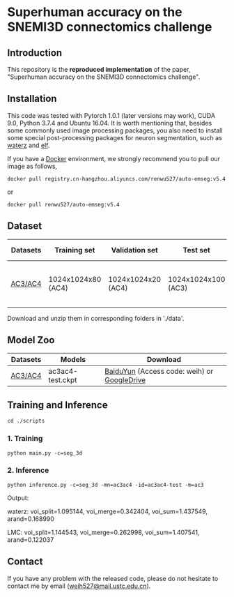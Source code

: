# Superhuman accuracy on the SNEMI3D connectomics challenge



## Introduction

This repository is the **reproduced implementation** of the paper, "Superhuman accuracy on the SNEMI3D connectomics challenge".



## Installation

This code was tested with Pytorch 1.0.1 (later versions may work), CUDA 9.0, Python 3.7.4 and Ubuntu 16.04. It is worth mentioning that, besides some commonly used image processing packages, you also need to install some special post-processing packages for neuron segmentation, such as [waterz](https://github.com/funkey/waterz) and [elf](https://github.com/constantinpape/elf).

If you have a [Docker](https://www.docker.com/) environment, we strongly recommend you to pull our image as follows,

```shell
docker pull registry.cn-hangzhou.aliyuncs.com/renwu527/auto-emseg:v5.4
```

or

```shell
docker pull renwu527/auto-emseg:v5.4
```



## Dataset

| Datasets                                                     | Training set       | Validation set     | Test set            | Download (Processed)                                         |
| ------------------------------------------------------------ | ------------------ | ------------------ | ------------------- | ------------------------------------------------------------ |
| [AC3/AC4](https://software.rc.fas.harvard.edu/lichtman/vast/<br/>AC3AC4Package.zip) | 1024x1024x80 (AC4) | 1024x1024x20 (AC4) | 1024x1024x100 (AC3) | [BaiduYun](https://pan.baidu.com/s/1rY6MlALpzvkYTgn04qghjQ) (Access code: weih) or [GoogleDrive](https://drive.google.com/drive/folders/1IsPmaBjDXkSyzPXKjB4GIwHb_5pVVXBe?usp=sharing) |

Download and unzip them in corresponding folders in './data'.



## Model Zoo

| Datasets                                                     | Models           | Download                                                     |
| ------------------------------------------------------------ | ---------------- | ------------------------------------------------------------ |
| [AC3/AC4](https://software.rc.fas.harvard.edu/lichtman/vast/<br/>AC3AC4Package.zip) | ac3ac4-test.ckpt | [BaiduYun](https://pan.baidu.com/s/1LB9xsVHjWDlSQ5nZ6kkzow) (Access code: weih) or [GoogleDrive](https://drive.google.com/drive/folders/1JmiHr6DVDG9RFc_jvSKF-uMTVA_bUg4y?usp=sharing) |



## Training and Inference

```shell	
cd ./scripts
```

### 1. Training

```shell
python main.py -c=seg_3d
```

### 2. Inference

```shell
python inference.py -c=seg_3d -mn=ac3ac4 -id=ac3ac4-test -m=ac3
```

Output:

waterz: voi_split=1.095144, voi_merge=0.342404, voi_sum=1.437549, arand=0.168990

LMC: voi_split=1.144543, voi_merge=0.262998, voi_sum=1.407541, arand=0.122037



## Contact

If you have any problem with the released code, please do not hesitate to contact me by email (weih527@mail.ustc.edu.cn).

